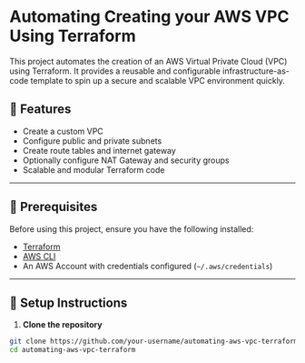 # Automating Creating your AWS VPC Using Terraform

This project automates the creation of an AWS Virtual Private Cloud (VPC) using Terraform. It provides a reusable and configurable infrastructure-as-code template to spin up a secure and scalable VPC environment quickly.

## 📌 Features

- Create a custom VPC
- Configure public and private subnets
- Create route tables and internet gateway
- Optionally configure NAT Gateway and security groups
- Scalable and modular Terraform code

---

## 🧰 Prerequisites

Before using this project, ensure you have the following installed:

- [Terraform](https://www.terraform.io/downloads)
- [AWS CLI](https://docs.aws.amazon.com/cli/latest/userguide/install-cliv2.html)
- An AWS Account with credentials configured (`~/.aws/credentials`)

---

## 🔧 Setup Instructions

1. **Clone the repository**

```bash
git clone https://github.com/your-username/automating-aws-vpc-terraform.git
cd automating-aws-vpc-terraform
